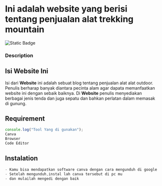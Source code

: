 # Ini adalah website yang berisi tentang penjualan alat trekking mountain

![Static Badge](https://img.shields.io/badge/any_text-you_like-blue)

### Description
<h2>Isi Website Ini</h2>
Isi dari <b>Website</b> ini adalah sebuat blog tentang penjualan alat alat outdoor. Penulis berharap banyak diantara pecinta alam agar dapata memanfaatkan website ini dengan sebaik baiknya.
Di <b>Website</b> penulis menyediakan berbagai jenis tenda dan juga sepatu dan bahkan perlatan dalam memasak di gunung.
<br> 

## Requirement
```Javascript
console.log("Tool Yang di gunakan");
Canva
Browser
Code Editor 
```

## Instalation 
```Javascript
- Kamu bisa mendapatkan software canva dengan cara mengunduh di google 
- Setelah mengunduh,instal lah canva tersebut di pc mu
- dan mulailah mengedi dengan baik 

